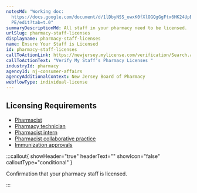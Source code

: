 ```yaml
---
notesMd: "Working doc:
  https://docs.google.com/document/d/1lDbyNSS_owxK0fXlOGQgGgFtx6HK24UpBfhnhl7LT\
  PE/edit?tab=t.0"
summaryDescriptionMd: All staff in your pharmacy need to be licensed.
urlSlug: pharmacy-staff-licenses
displayname: pharmacy-staff-licenses
name: Ensure Your Staff is Licensed
id: pharmacy-staff-licenses
callToActionLink: https://newjersey.mylicense.com/verification/Search.aspx?facility=N
callToActionText: "Verify My Staff’s Pharmacy Licenses "
industryId: pharmacy
agencyId: nj-consumer-affairs
agencyAdditionalContext: New Jersey Board of Pharmacy
webflowType: individual-license
---
```

## Licensing Requirements

* [Pharmacist](https://www.njconsumeraffairs.gov/phar/Pages/applications.aspx)
* [Pharmacy technician](https://www.njconsumeraffairs.gov/phar/Pages/applications.aspx) 
* [Pharmacist intern](https://www.njconsumeraffairs.gov/phar/Pages/applications.aspx)
* [Pharmacist collaborative practice](https://www.njconsumeraffairs.gov/phar/Pages/applications.aspx)
* [Immunization approvals](https://www.njconsumeraffairs.gov/phar/Pages/applications.aspx) 

:::callout{ showHeader="true" headerText="" showIcon="false" calloutType="conditional" }

Confirmation that your pharmacy staff is licensed.

:::
